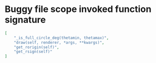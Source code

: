 # Buggy file scope invoked function signature

```json
[
    "_is_full_circle_deg(thetamin, thetamax)",
    "draw(self, renderer, *args, **kwargs)",
    "get_rorigin(self)",
    "get_rsign(self)"
]
```
